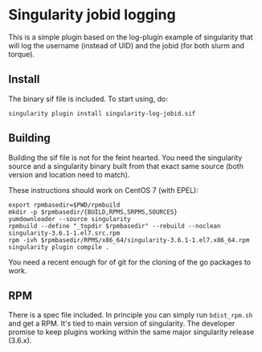 Singularity jobid logging
=========================

This is a simple plugin based on the log-plugin example of singularity that will log the username (instead of UID) 
and the jobid (for both slurm and torque).

Install
-------

The binary sif file is included. To start using, do:

```
singularity plugin install singularity-log-jobid.sif
```

Building
--------

Building the sif file is not for the feint hearted. You need the singularity source and a singularity binary 
built from that exact same source (both version and location need to match).

These instructions should work on CentOS 7 (with EPEL):

```
export rpmbasedir=$PWD/rpmbuild
mkdir -p $rpmbasedir/{BUILD,RPMS,SRPMS,SOURCES}
yumdownloader --source singularity
rpmbuild --define "_topdir $rpmbasedir" --rebuild --noclean singularity-3.6.1-1.el7.src.rpm
rpm -ivh $rpmbasedir/RPMS/x86_64/singularity-3.6.1-1.el7.x86_64.rpm 
singularity plugin compile .
```

You need a recent enough for of git for the cloning of the go packages to work.

RPM
---

There is a spec file included. In principle you can simply run `bdist_rpm.sh` and get a RPM. It's tied to
main version of singularity. The developer promise to keep plugins working within the same major
singularity release (3.6.x).
